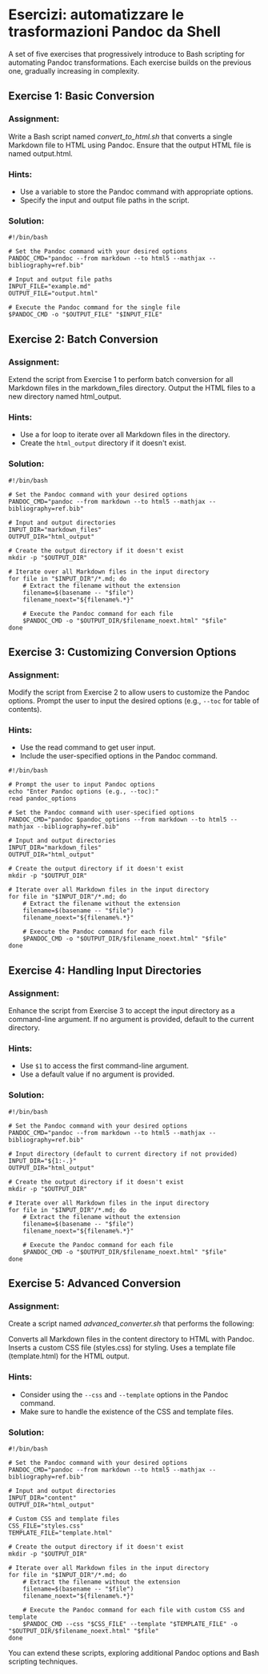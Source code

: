 # Esercizi: automatizzare le trasformazioni Pandoc da Shell

A set of five exercises that progressively introduce to Bash scripting for automating Pandoc transformations. Each exercise builds on the previous one, gradually increasing in complexity.

## Exercise 1: Basic Conversion

### Assignment:
Write a Bash script named *convert_to_html.sh* that converts a single Markdown file to HTML using Pandoc. Ensure that the output HTML file is named output.html.

### Hints:

- Use a variable to store the Pandoc command with appropriate options.
- Specify the input and output file paths in the script.

### Solution:

```
#!/bin/bash

# Set the Pandoc command with your desired options
PANDOC_CMD="pandoc --from markdown --to html5 --mathjax --bibliography=ref.bib"

# Input and output file paths
INPUT_FILE="example.md"
OUTPUT_FILE="output.html"

# Execute the Pandoc command for the single file
$PANDOC_CMD -o "$OUTPUT_FILE" "$INPUT_FILE"

```

## Exercise 2: Batch Conversion

### Assignment:
Extend the script from Exercise 1 to perform batch conversion for all Markdown files in the markdown_files directory. Output the HTML files to a new directory named html_output.

### Hints:

- Use a for loop to iterate over all Markdown files in the directory.
- Create the ``html_output`` directory if it doesn't exist.

### Solution:

```
#!/bin/bash

# Set the Pandoc command with your desired options
PANDOC_CMD="pandoc --from markdown --to html5 --mathjax --bibliography=ref.bib"

# Input and output directories
INPUT_DIR="markdown_files"
OUTPUT_DIR="html_output"

# Create the output directory if it doesn't exist
mkdir -p "$OUTPUT_DIR"

# Iterate over all Markdown files in the input directory
for file in "$INPUT_DIR"/*.md; do
    # Extract the filename without the extension
    filename=$(basename -- "$file")
    filename_noext="${filename%.*}"

    # Execute the Pandoc command for each file
    $PANDOC_CMD -o "$OUTPUT_DIR/$filename_noext.html" "$file"
done
```

## Exercise 3: Customizing Conversion Options

### Assignment:
Modify the script from Exercise 2 to allow users to customize the Pandoc options. Prompt the user to input the desired options (e.g., ``--toc`` for table of contents).

### Hints:

- Use the read command to get user input.
- Include the user-specified options in the Pandoc command.

```
#!/bin/bash

# Prompt the user to input Pandoc options
echo "Enter Pandoc options (e.g., --toc):"
read pandoc_options

# Set the Pandoc command with user-specified options
PANDOC_CMD="pandoc $pandoc_options --from markdown --to html5 --mathjax --bibliography=ref.bib"

# Input and output directories
INPUT_DIR="markdown_files"
OUTPUT_DIR="html_output"

# Create the output directory if it doesn't exist
mkdir -p "$OUTPUT_DIR"

# Iterate over all Markdown files in the input directory
for file in "$INPUT_DIR"/*.md; do
    # Extract the filename without the extension
    filename=$(basename -- "$file")
    filename_noext="${filename%.*}"

    # Execute the Pandoc command for each file
    $PANDOC_CMD -o "$OUTPUT_DIR/$filename_noext.html" "$file"
done
```

## Exercise 4: Handling Input Directories

### Assignment:
Enhance the script from Exercise 3 to accept the input directory as a command-line argument. If no argument is provided, default to the current directory.

### Hints:

- Use ``$1`` to access the first command-line argument.
- Use a default value if no argument is provided.

### Solution:

```
#!/bin/bash

# Set the Pandoc command with your desired options
PANDOC_CMD="pandoc --from markdown --to html5 --mathjax --bibliography=ref.bib"

# Input directory (default to current directory if not provided)
INPUT_DIR="${1:-.}"
OUTPUT_DIR="html_output"

# Create the output directory if it doesn't exist
mkdir -p "$OUTPUT_DIR"

# Iterate over all Markdown files in the input directory
for file in "$INPUT_DIR"/*.md; do
    # Extract the filename without the extension
    filename=$(basename -- "$file")
    filename_noext="${filename%.*}"

    # Execute the Pandoc command for each file
    $PANDOC_CMD -o "$OUTPUT_DIR/$filename_noext.html" "$file"
done
```

## Exercise 5: Advanced Conversion

### Assignment:
Create a script named *advanced_converter.sh* that performs the following:

Converts all Markdown files in the content directory to HTML with Pandoc.
Inserts a custom CSS file (styles.css) for styling.
Uses a template file (template.html) for the HTML output.

### Hints:

- Consider using the ``--css`` and ``--template`` options in the Pandoc command.
- Make sure to handle the existence of the CSS and template files.

### Solution:

```
#!/bin/bash

# Set the Pandoc command with your desired options
PANDOC_CMD="pandoc --from markdown --to html5 --mathjax --bibliography=ref.bib"

# Input and output directories
INPUT_DIR="content"
OUTPUT_DIR="html_output"

# Custom CSS and template files
CSS_FILE="styles.css"
TEMPLATE_FILE="template.html"

# Create the output directory if it doesn't exist
mkdir -p "$OUTPUT_DIR"

# Iterate over all Markdown files in the input directory
for file in "$INPUT_DIR"/*.md; do
    # Extract the filename without the extension
    filename=$(basename -- "$file")
    filename_noext="${filename%.*}"

    # Execute the Pandoc command for each file with custom CSS and template
    $PANDOC_CMD --css "$CSS_FILE" --template "$TEMPLATE_FILE" -o "$OUTPUT_DIR/$filename_noext.html" "$file"
done
```

You can extend these scripts, exploring additional Pandoc options and Bash scripting techniques.


